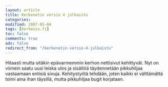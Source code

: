 ```yaml
--- 
layout: article 
title: Kerkenetin versio 4 julkaistu 
categories: 
modified: 2007-05-04 
tags: [kerkesix.fi]
toc: false 
comments: true 
ads: false 
redirect_from: "/kerkenetin-versio-4-julkaistu" 
--- 
```


Hitaasti mutta sitäkin epävarmemmin kerhon nettisivut kehittyvät. Nyt on
viimein saatu uusi leiska ulos ja sisältöä täydennetään pikkuhiljaa
vastaamaan entisiä sivuja. Kehitystyötä tehdään, joten kaikki ei
välttämättä toimi aina ihan täysillä, mutta pikkuhiljaa bugit korjataan.
